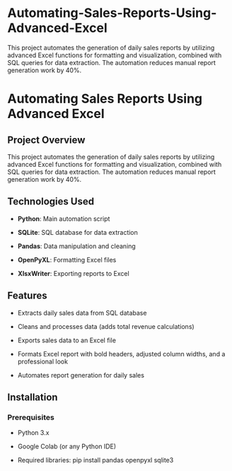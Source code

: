 # Automating-Sales-Reports-Using-Advanced-Excel

This project automates the generation of daily sales reports by utilizing advanced Excel functions for formatting and visualization, combined with SQL queries for data extraction. The automation reduces manual report generation work by 40%.

# Automating Sales Reports Using Advanced Excel

## Project Overview
This project automates the generation of daily sales reports by utilizing advanced Excel functions for formatting and visualization, combined with SQL queries for data extraction. The automation reduces manual report generation work by 40%.

## Technologies Used

- **Python**: Main automation script

- **SQLite**: SQL database for data extraction

- **Pandas**: Data manipulation and cleaning

- **OpenPyXL**: Formatting Excel files

- **XlsxWriter**: Exporting reports to Excel

## Features

- Extracts daily sales data from SQL database

- Cleans and processes data (adds total revenue calculations)

- Exports sales data to an Excel file

- Formats Excel report with bold headers, adjusted column widths, and a professional look

- Automates report generation for daily sales

## Installation

### Prerequisites

- Python 3.x

- Google Colab (or any Python IDE)

- Required libraries: pip install pandas openpyxl sqlite3

